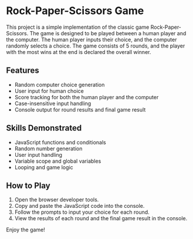 # Rock-Paper-Scissors Game

This project is a simple implementation of the classic game Rock-Paper-Scissors. The game is designed to be played between a human player and the computer. The human player inputs their choice, and the computer randomly selects a choice. The game consists of 5 rounds, and the player with the most wins at the end is declared the overall winner.

## Features

- Random computer choice generation
- User input for human choice
- Score tracking for both the human player and the computer
- Case-insensitive input handling
- Console output for round results and final game result

## Skills Demonstrated

- JavaScript functions and conditionals
- Random number generation
- User input handling
- Variable scope and global variables
- Looping and game logic

## How to Play

1. Open the browser developer tools.
2. Copy and paste the JavaScript code into the console.
3. Follow the prompts to input your choice for each round.
4. View the results of each round and the final game result in the console.

Enjoy the game!

